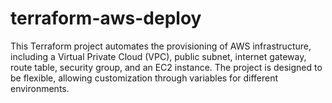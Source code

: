 # terraform-aws-deploy
This Terraform project automates the provisioning of AWS infrastructure, including a Virtual Private Cloud (VPC), public subnet, internet gateway, route table, security group, and an EC2 instance. The project is designed to be flexible, allowing customization through variables for different environments. 
